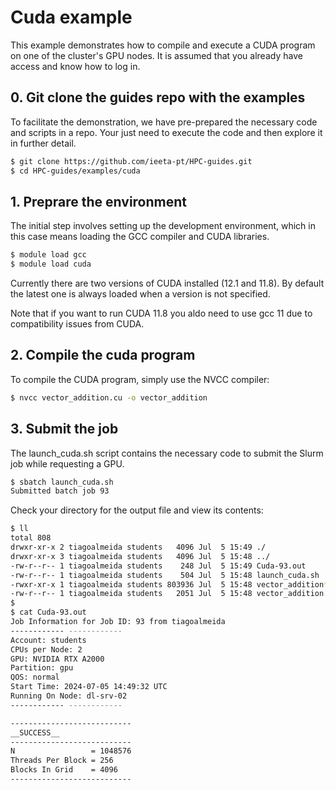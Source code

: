 # Cuda example

This example demonstrates how to compile and execute a CUDA program on one of the cluster's GPU nodes. It is assumed that you already have access and know how to log in.

## 0. Git clone the guides repo with the examples

To facilitate the demonstration, we have pre-prepared the necessary code and scripts in a repo. Your just need to execute the code and then explore it in further detail.

```bash
$ git clone https://github.com/ieeta-pt/HPC-guides.git
$ cd HPC-guides/examples/cuda
```

## 1. Preprare the environment

The initial step involves setting up the development environment, which in this case means loading the GCC compiler and CUDA libraries.

```bash
$ module load gcc
$ module load cuda
```

Currently there are two versions of CUDA installed (12.1 and 11.8). By default the latest one is always loaded when a version is not specified.

Note that if you want to run CUDA 11.8 you aldo need to use gcc 11 due to compatibility issues from CUDA.

## 2. Compile the cuda program

To compile the CUDA program, simply use the NVCC compiler:

```bash
$ nvcc vector_addition.cu -o vector_addition
```

## 3. Submit the job

The launch_cuda.sh script contains the necessary code to submit the Slurm job while requesting a GPU.

```bash
$ sbatch launch_cuda.sh
Submitted batch job 93
```

Check your directory for the output file and view its contents:

```bash
$ ll
total 808
drwxr-xr-x 2 tiagoalmeida students   4096 Jul  5 15:49 ./
drwxr-xr-x 3 tiagoalmeida students   4096 Jul  5 15:48 ../
-rw-r--r-- 1 tiagoalmeida students    248 Jul  5 15:49 Cuda-93.out
-rw-r--r-- 1 tiagoalmeida students    504 Jul  5 15:48 launch_cuda.sh
-rwxr-xr-x 1 tiagoalmeida students 803936 Jul  5 15:48 vector_addition*
-rw-r--r-- 1 tiagoalmeida students   2051 Jul  5 15:48 vector_addition.cu
$
$ cat Cuda-93.out 
Job Information for Job ID: 93 from tiagoalmeida
------------ ------------
Account: students
CPUs per Node: 2
GPU: NVIDIA RTX A2000
Partition: gpu
QOS: normal
Start Time: 2024-07-05 14:49:32 UTC
Running On Node: dl-srv-02
------------ ------------

---------------------------
__SUCCESS__
---------------------------
N                 = 1048576
Threads Per Block = 256
Blocks In Grid    = 4096
---------------------------
```
